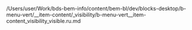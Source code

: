 /Users/user/Work/bds-bem-info/content/bem-bl/dev/blocks-desktop/b-menu-vert/__item-content/_visibility/b-menu-vert__item-content_visibility_visible.ru.md